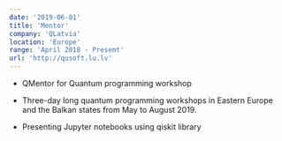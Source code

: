 ```yaml
---
date: '2019-06-01'
title: 'Mentor'
company: 'QLatvia'
location: 'Europe'
range: 'April 2018 - Presemt'
url: 'http://qusoft.lu.lv'
---
```


- QMentor for Quantum programming workshop 

- Three-day long quantum programming workshops in Eastern Europe and the Balkan states from May to August 2019. 

- Presenting Jupyter notebooks using qiskit library 
